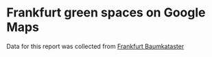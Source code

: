 # Frankfurt green spaces on Google Maps
Data for this report was collected from [Frankfurt Baumkataster](http://offenedaten.frankfurt.de/dataset/baumkataster-frankfurt-am-main)



 
